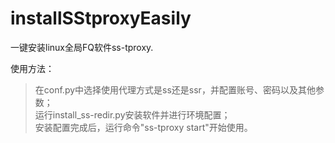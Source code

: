# installSStproxyEasily

一键安装linux全局FQ软件ss-tproxy.

使用方法：

> 在conf.py中选择使用代理方式是ss还是ssr，并配置账号、密码以及其他参数；    
> 运行install_ss-redir.py安装软件并进行环境配置；              
> 安装配置完成后，运行命令"ss-tproxy start"开始使用。       
 
